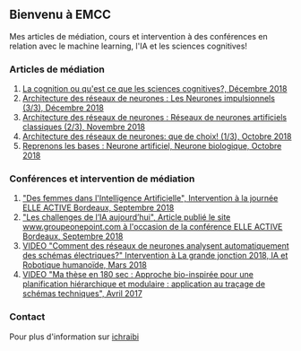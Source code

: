 ## Bienvenu à EMCC

Mes articles de médiation, cours et intervention à des conférences en relation avec le machine learning, l'IA et les sciences cognitives!

### Articles de médiation

1. [La cognition ou qu'est ce que les sciences cognitives?, Décembre 2018](http://www.scilogs.fr/intelligence-mecanique/la-cognition-ou-quest-ce-que-les-sciences-cognitives/)
2. [Architecture des réseaux de neurones : Les Neurones impulsionnels (3/3), Décembre 2018](http://www.scilogs.fr/intelligence-mecanique/architecture-des-reseaux-de-neurones-reseaux-de-neurones-impulsionnels-3-3/)
3. [Architecture des réseaux de neurones : Réseaux de neurones artificiels classiques (2/3), Novembre 2018](http://www.scilogs.fr/intelligence-mecanique/architecture-des-reseaux-de-neurones-reseaux-de-neurones-artificiels-classiques-2-3/)
4. [Architecture des réseaux de neurones: que de choix! (1/3), Octobre 2018](http://www.scilogs.fr/intelligence-mecanique/architecture-reseaux-de-neurones-de-choix/)
5. [Reprenons les bases : Neurone artificiel, Neurone biologique, Octobre 2018](http://www.scilogs.fr/intelligence-mecanique/reprenons-bases-neurone-artificiel-neurone-biologique/)

### Conférences et intervention de médiation

1. ["Des femmes dans l'Intelligence Artificielle", Intervention à la journée ELLE ACTIVE Bordeaux, Septembre 2018](http://www.elle.fr/Elle-Active/Actualites/Conference-ELLE-Active-de-Bordeaux-on-y-etait-et-on-vous-raconte-3725057)
2. ["Les challenges de l’IA aujourd’hui", Article publié le site www.groupeonepoint.com à l'occasion de la conférence ELLE ACTIVE Bordeaux, Septembre 2018](https://www.groupeonepoint.com/portfolio/challenges-de-lia-aujourdhui/)
2. [VIDEO "Comment des réseaux de neurones analysent automatiquement des schémas électriques?" Intervention à La grande jonction 2018, IA et Robotique humanoïde, Mars 2018](https://www.youtube.com/watch?v=J7oE7hMdMFU&list=PLm0po6BduHO9_BQCF2zxYorKFRMcCDyf1&index=2)
3. [VIDEO "Ma thèse en 180 sec : Approche bio-inspirée pour une planification hiérarchique et modulaire : application au traçage de schémas techniques", Avril 2017](https://www.youtube.com/watch?v=kCJJq1zdsUM&list=PLm0po6BduHO9_BQCF2zxYorKFRMcCDyf1&index=4)

### Contact

Pour plus d'information sur [ichraibi](http://www.scilogs.fr/intelligence-mecanique/author/ichraibik/)
